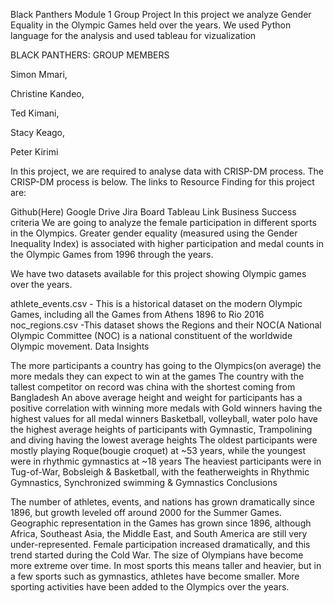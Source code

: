 Black Panthers Module 1 Group Project
In this project we analyze Gender Equality in the Olympic Games held over the years. We used Python language for the analysis and used tableau for vizualization

BLACK PANTHERS: GROUP MEMBERS

Simon Mmari,

Christine Kandeo,

Ted Kimani,

Stacy Keago,

Peter Kirimi

In this project, we are required to analyse data with CRISP-DM process. The CRISP-DM process is below. The links to Resource Finding for this project are:

Github(Here)
Google Drive
Jira Board
Tableau Link
Business Success criteria We are going to analyze the female participation in different sports in the Olympics. Greater gender equality (measured using the Gender Inequality Index) is associated with higher participation and medal counts in the Olympic Games from 1996 through the years.

We have two datasets available for this project showing Olympic games over the years.

athlete_events.csv - This is a historical dataset on the modern Olympic Games, including all the Games from Athens 1896 to Rio 2016
noc_regions.csv -This dataset shows the Regions and their NOC(A National Olympic Committee (NOC) is a national constituent of the worldwide Olympic movement.
Data Insights

The more participants a country has going to the Olympics(on average) the more medals they can expect to win at the games
The country with the tallest competitor on record was china with the shortest coming from Bangladesh
An above average height and weight for participants has a positive correlation with winning more medals with Gold winners having the highest values for all medal winners
Basketball, volleyball, water polo have the highest average heights of participants with Gymnastic, Trampolining and diving having the lowest average heights
The oldest participants were mostly playing Roque(bougie croquet) at ~53 years, while the youngest were in rhythmic gymnastics at ~18 years
The heaviest participants were in Tug-of-War, Bobsleigh & Basketball, with the featherweights in Rhythmic Gymnastics, Synchronized swimming & Gymnastics
Conclusions

The number of athletes, events, and nations has grown dramatically since 1896, but growth leveled off around 2000 for the Summer Games.
Geographic representation in the Games has grown since 1896, although Africa, Southeast Asia, the Middle East, and South America are still very under-represented.
Female participation increased dramatically, and this trend started during the Cold War.
The size of Olympians have become more extreme over time. In most sports this means taller and heavier, but in a few sports such as gymnastics, athletes have become smaller.
More sporting activities have been added to the Olympics over the years.
